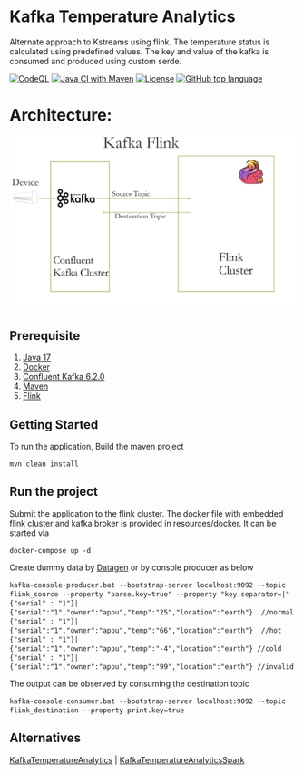 # Kafka Temperature Analytics
Alternate approach to Kstreams using flink. The temperature status is calculated using predefined values. The key and value of the kafka is consumed and produced using custom serde.

[![CodeQL](https://github.com/appuv/KafkaTemperatureAnalyticsFlink/actions/workflows/codeql-analysis.yml/badge.svg)](https://github.com/appuv/KafkaTemperatureAnalyticsFlink/actions/workflows/codeql-analysis.yml) [![Java CI with Maven](https://github.com/appuv/KafkaTemperatureAnalyticsFlink/actions/workflows/maven.yml/badge.svg)](https://github.com/appuv/KafkaTemperatureAnalyticsFlink/actions/workflows/maven.yml) [![License](https://img.shields.io/github/license/appuv/KafkaTemperatureAnalyticsFlink)](https://github.com/appuv/KafkaTemperatureAnalyticsFlink/blob/master/LICENSE) [![GitHub top language](https://img.shields.io/github/languages/top/appuv/KafkaTemperatureAnalyticsFlink)]([https://github.com/appuv/KafkaTemperatureAnalyticsFlink](https://img.shields.io/github/languages/top/appuv/KafkaTemperatureAnalyticsFlink))

# Architecture:
![Architecture](images/flink-approach.png)

## Prerequisite
1. [Java 17](https://www.azul.com/downloads/?version=java-17-lts&package=jdk)
2. [Docker](https://www.docker.com/)   
3. [Confluent Kafka 6.2.0](https://docs.confluent.io/platform/current/quickstart/ce-docker-quickstart.html)
4. [Maven](https://maven.apache.org/)
5. [Flink](https://flink.apache.org/)

## Getting Started
To run the application,
Build the maven project

```
mvn clean install  
```

## Run the project
Submit the application to the  flink cluster.
The docker file with embedded flink cluster and kafka broker is provided in resources/docker.
It can be started via
```
docker-compose up -d
```

Create dummy data by [Datagen](https://github.com/appuv/KafkaDataGen) or by console producer as below

```
kafka-console-producer.bat --bootstrap-server localhost:9092 --topic flink_source --property "parse.key=true" --property "key.separator=|"
{"serial" : "1"}|{"serial":"1","owner":"appu","temp":"25","location":"earth"}  //normal
{"serial" : "1"}|{"serial":"1","owner":"appu","temp":"66","location":"earth"}  //hot
{"serial" : "1"}|{"serial":"1","owner":"appu","temp":"-4","location":"earth"} //cold
{"serial" : "1"}|{"serial":"1","owner":"appu","temp":"99","location":"earth"} //invalid
```

The output can be observed by consuming the destination topic
```
kafka-console-consumer.bat --bootstrap-server localhost:9092 --topic flink_destination --property print.key=true
```

## Alternatives
[KafkaTemperatureAnalytics](https://github.com/appuv/KafkaTemperatureAnalytics)  | [KafkaTemperatureAnalyticsSpark](https://github.com/appuv/KafkaTemperatureAnalyticsSpark)











